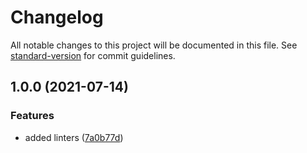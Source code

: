 # Changelog

All notable changes to this project will be documented in this file. See [standard-version](https://github.com/conventional-changelog/standard-version) for commit guidelines.

## 1.0.0 (2021-07-14)

### Features

- added linters ([7a0b77d](https://github.com/limardo/avvocatoluisaparrotta.it/commit/7a0b77d04205d8157de294441c733e6d7c7dfa82))
